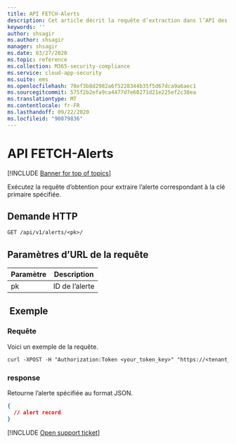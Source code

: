 ```yaml
---
title: API FETCH-Alerts
description: Cet article décrit la requête d’extraction dans l’API des alertes de Cloud App Security.
keywords: ''
author: shsagir
ms.author: shsagir
manager: shsagir
ms.date: 03/27/2020
ms.topic: reference
ms.collection: M365-security-compliance
ms.service: cloud-app-security
ms.suite: ems
ms.openlocfilehash: 78ef3b8d2982a6f5228344b35f5d67dca9a6aec1
ms.sourcegitcommit: 575f2b2efa9ca4477d7e60271d21e225ef2c38ea
ms.translationtype: MT
ms.contentlocale: fr-FR
ms.lasthandoff: 09/22/2020
ms.locfileid: "90879836"
---
```

# <a name="fetch---alerts-api"></a>API FETCH-Alerts

[!INCLUDE [Banner for top of topics](includes/banner.md)]

Exécutez la requête d’obtention pour extraire l’alerte correspondant à la clé primaire spécifiée.

## <a name="http-request"></a>Demande HTTP

```rest
GET /api/v1/alerts/<pk>/
```

## <a name="request-url-parameters"></a>Paramètres d’URL de la requête

| Paramètre | Description |
| --- | --- |
| pk | ID de l’alerte |

## <a name="example"></a> Exemple

### <a name="request"></a>Requête

Voici un exemple de la requête.

```rest
curl -XPOST -H "Authorization:Token <your_token_key>" "https://<tenant_id>.<tenant_region>.contoso.com/api/v1/alerts/<pk>/"
```

### <a name="response"></a>response

Retourne l’alerte spécifiée au format JSON.

```json
{
  // alert record
}
```

[!INCLUDE [Open support ticket](includes/support.md)]
